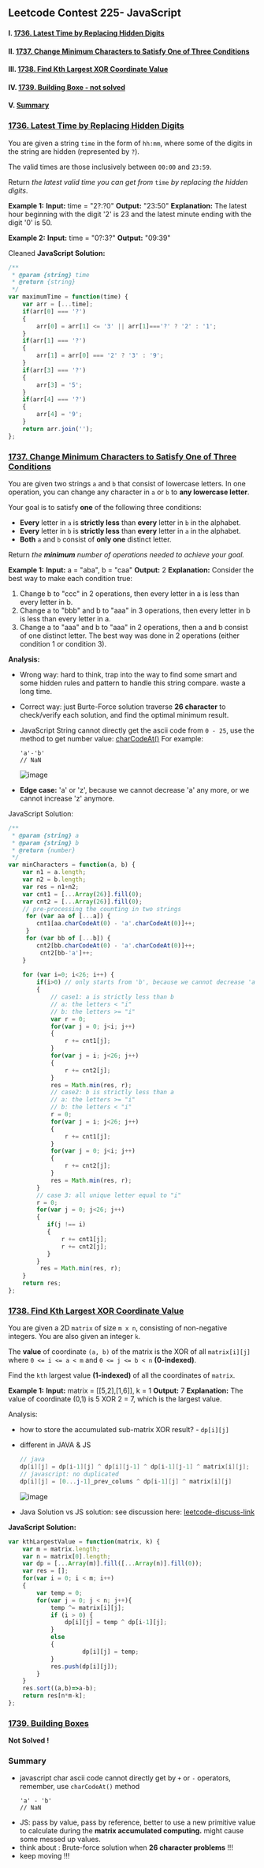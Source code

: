 ## Leetcode Contest 225- JavaScript

#### I.  [1736.  Latest Time by Replacing Hidden Digits](#question-1)

#### II. [1737.  Change Minimum Characters to Satisfy One of Three Conditions](#question-2)

#### III. [1738.  Find Kth Largest XOR Coordinate Value](#question-3)

#### IV. [1739. Building Boxe - not solved](#question-4)

#### V. [Summary](#summary)


<div id="question-1"/>

### [1736.  Latest Time by Replacing Hidden Digits](https://leetcode.com/problems/latest-time-by-replacing-hidden-digits/)

You are given a string  `time`  in the form of  `hh:mm`, where some of the digits in the string are hidden (represented by  `?`).

The valid times are those inclusively between  `00:00`  and  `23:59`.

Return  _the latest valid time you can get from_  `time` _by replacing the hidden_  _digits_.

**Example 1:**
**Input:** time = "2?:?0"
**Output:** "23:50"
**Explanation:** The latest hour beginning with the digit '2' is 23 and the latest minute ending with the digit '0' is 50.

**Example 2:**
**Input:** time = "0?:3?"
**Output:** "09:39"

Cleaned **JavaScript Solution:**
```js
/**
 * @param {string} time
 * @return {string}
 */
var maximumTime = function(time) {
    var arr = [...time];   
    if(arr[0] === '?')
    {
        arr[0] = arr[1] <= '3' || arr[1]==='?' ? '2' : '1';     
    }
    if(arr[1] === '?')
    {
        arr[1] = arr[0] === '2' ? '3' : '9';     
    }
    if(arr[3] === '?')
    {
        arr[3] = '5';  
    }
    if(arr[4] === '?')
    {
        arr[4] = '9';
    }
    return arr.join('');   
};
```

<div id="question-2"/>

### [1737.  Change Minimum Characters to Satisfy One of Three Conditions](https://leetcode.com/problems/change-minimum-characters-to-satisfy-one-of-three-conditions/)

You are given two strings  `a`  and  `b`  that consist of lowercase letters. In one operation, you can change any character in  `a`  or  `b`  to  **any lowercase letter**.

Your goal is to satisfy  **one**  of the following three conditions:

-   **Every**  letter in  `a`  is  **strictly less**  than  **every**  letter in  `b`  in the alphabet.
-   **Every**  letter in  `b`  is  **strictly less**  than  **every**  letter in  `a`  in the alphabet.
-   **Both**  `a`  and  `b`  consist of  **only one**  distinct letter.

Return  _the  **minimum**  number of operations needed to achieve your goal._

**Example 1:**
**Input:** a = "aba", b = "caa"
**Output:** 2
**Explanation:** Consider the best way to make each condition true:
1) Change b to "ccc" in 2 operations, then every letter in a is less than every letter in b.
2) Change a to "bbb" and b to "aaa" in 3 operations, then every letter in b is less than every letter in a.
3) Change a to "aaa" and b to "aaa" in 2 operations, then a and b consist of one distinct letter.
The best way was done in 2 operations (either condition 1 or condition 3).

**Analysis:**
- Wrong way: hard to think, trap into the way to find some smart and some hidden rules and pattern to handle this string compare. waste a long time.
- Correct way:  just Burte-Force solution
	traverse **26 character** to check/verify each solution, and find the optimal minimum result.
- JavaScript String cannot directly get the ascii code from `0 - 25`,  use the method to get number value: [charCodeAt()](https://developer.mozilla.org/en-US/docs/Web/JavaScript/Reference/Global_Objects/String/charCodeAt)
For example:  
	```
	'a'-'b'
	// NaN
	```

	![image](../assets/jscharoperationerror.png ':size=189x83')
- **Edge case:**  'a' or 'z', because we cannot decrease 'a' any more, or we cannot increase 'z' anymore.

JavaScript Solution:
```js
/**
 * @param {string} a
 * @param {string} b
 * @return {number}
 */
var minCharacters = function(a, b) {
    var n1 = a.length;
    var n2 = b.length;
    var res = n1+n2;
    var cnt1 = [...Array(26)].fill(0);
    var cnt2 = [...Array(26)].fill(0);
    // pre-processing the counting in two strings
     for (var aa of [...a]) {
        cnt1[aa.charCodeAt(0) - 'a'.charCodeAt(0)]++;
     }
     for (var bb of [...b]) {
        cnt2[bb.charCodeAt(0) - 'a'.charCodeAt(0)]++;
         cnt2[bb-'a']++;
    }
          
    for (var i=0; i<26; i++) {
        if(i>0) // only starts from 'b', because we cannot decrease 'a'
        {
            // case1: a is strictly less than b
            // a: the letters < "i"
            // b: the letters >= "i"
            var r = 0;
            for(var j = 0; j<i; j++)
            {
                r += cnt1[j];
            }
            for(var j = i; j<26; j++)
            {
                r += cnt2[j];
            }
            res = Math.min(res, r);
            // case2: b is strictly less than a
            // a: the letters >= "i"
            // b: the letters < "i"
            r = 0;
            for(var j = i; j<26; j++)
            {
                r += cnt1[j];
            }
            for(var j = 0; j<i; j++)
            {
                r += cnt2[j];
            }
            res = Math.min(res, r);
        }
        // case 3: all unique letter equal to "i"
        r = 0;
        for(var j = 0; j<26; j++)
        {
           if(j !== i)
           {
               r += cnt1[j];
               r += cnt2[j];
           }
        }
         res = Math.min(res, r);
    }
    return res;
};
```

<div id="question-3"/>

### [1738.  Find Kth Largest XOR Coordinate Value](https://leetcode.com/problems/find-kth-largest-xor-coordinate-value/)

You are given a 2D  `matrix`  of size  `m x n`, consisting of non-negative integers. You are also given an integer  `k`.

The  **value**  of coordinate  `(a, b)`  of the matrix is the XOR of all  `matrix[i][j]`  where  `0 <= i <= a < m`  and  `0 <= j <= b < n`  **(0-indexed)**.

Find the  `kth`  largest value  **(1-indexed)**  of all the coordinates of  `matrix`.

**Example 1:**
**Input:** matrix = [[5,2],[1,6]], k = 1
**Output:** 7
**Explanation:** The value of coordinate (0,1) is 5 XOR 2 = 7, which is the largest value.

Analysis:
- how to store the accumulated sub-matrix XOR result? - `dp[i][j]`
- different in JAVA & JS 
	```java
	// java
	dp[i][j] = dp[i-1][j] ^ dp[i][j-1] ^ dp[i-1][j-1] ^ matrix[i][j];
	// javascript: no duplicated
	dp[i][j] = [0...j-1]_prev_colums ^ dp[i-1][j] ^ matrix[i][j]
	```
	
	![image](../assets/lc1738.png ':size=295x180')

- Java Solution vs JS solution: see discussion here:  [leetcode-discuss-link](https://leetcode.com/problems/find-kth-largest-xor-coordinate-value/discuss/1032283/JavaScript-vs-Java-solution-DP)

**JavaScript Solution:**
```js
var kthLargestValue = function(matrix, k) {
    var m = matrix.length;
    var n = matrix[0].length;
    var dp = [...Array(m)].fill([...Array(n)].fill(0));
    var res = [];
    for(var i = 0; i < m; i++) 
    {
        var temp = 0;
        for(var j = 0; j < n; j++){
            temp ^= matrix[i][j];
            if (i > 0) {
                dp[i][j] = temp ^ dp[i-1][j];
            }
            else
            {
                     dp[i][j] = temp;
            }
            res.push(dp[i][j]);
        }
    }
    res.sort((a,b)=>a-b);
    return res[n*m-k];
};
```

<div id="question-4"/>

### [1739. Building Boxes](https://leetcode.com/problems/building-boxes/)

**Not Solved !**

### Summary
- javascript char ascii code cannot directly get by `+` or `-` operators, remember, use `charCodeAt()` method
	```
	'a' - 'b'
	// NaN
	```
- JS: pass by value, pass by reference, better to use a new primitive value to calculate during the **matrix accumulated computing.** might cause some messed up values.
- think about : Brute-force solution when **26 character problems** !!!
- keep moving !!! 
